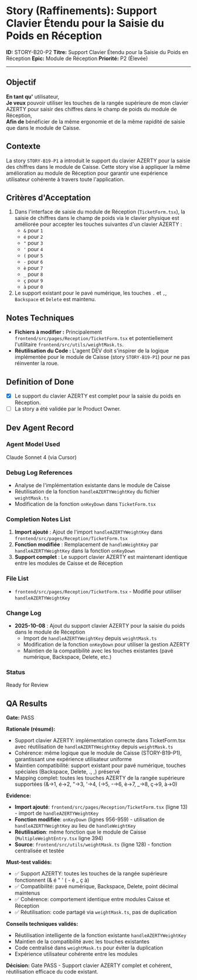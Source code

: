 # Story (Raffinements): Support Clavier Étendu pour la Saisie du Poids en Réception

**ID:** STORY-B20-P2
**Titre:** Support Clavier Étendu pour la Saisie du Poids en Réception
**Epic:** Module de Réception
**Priorité:** P2 (Élevée)

---

## Objectif

**En tant qu'** utilisateur,  
**Je veux** pouvoir utiliser les touches de la rangée supérieure de mon clavier AZERTY pour saisir des chiffres dans le champ de poids du module de Réception,  
**Afin de** bénéficier de la même ergonomie et de la même rapidité de saisie que dans le module de Caisse.

## Contexte

La story `STORY-B19-P1` a introduit le support du clavier AZERTY pour la saisie des chiffres dans le module de Caisse. Cette story vise à appliquer la même amélioration au module de Réception pour garantir une expérience utilisateur cohérente à travers toute l'application.

## Critères d'Acceptation

1.  Dans l'interface de saisie du module de Réception (`TicketForm.tsx`), la saisie de chiffres dans le champ de poids via le clavier physique est améliorée pour accepter les touches suivantes d'un clavier AZERTY :
    -   `&` pour `1`
    -   `é` pour `2`
    -   `"` pour `3`
    -   `'` pour `4`
    -   `(` pour `5`
    -   `-` pour `6`
    -   `è` pour `7`
    -   `_` pour `8`
    -   `ç` pour `9`
    -   `à` pour `0`
2.  Le support existant pour le pavé numérique, les touches `.` et `,`, `Backspace` et `Delete` est maintenu.

## Notes Techniques

-   **Fichiers à modifier :** Principalement `frontend/src/pages/Reception/TicketForm.tsx` et potentiellement l'utilitaire `frontend/src/utils/weightMask.ts`.
-   **Réutilisation du Code :** L'agent DEV doit s'inspirer de la logique implémentée pour le module de Caisse (story `STORY-B19-P1`) pour ne pas réinventer la roue.

## Definition of Done

- [x] Le support du clavier AZERTY est complet pour la saisie du poids en Réception.
- [ ] La story a été validée par le Product Owner.

## Dev Agent Record

### Agent Model Used
Claude Sonnet 4 (via Cursor)

### Debug Log References
- Analyse de l'implémentation existante dans le module de Caisse
- Réutilisation de la fonction `handleAZERTYWeightKey` du fichier `weightMask.ts`
- Modification de la fonction `onKeyDown` dans `TicketForm.tsx`

### Completion Notes List
1. **Import ajouté** : Ajout de l'import `handleAZERTYWeightKey` dans `frontend/src/pages/Reception/TicketForm.tsx`
2. **Fonction modifiée** : Remplacement de `handleWeightKey` par `handleAZERTYWeightKey` dans la fonction `onKeyDown`
3. **Support complet** : Le support clavier AZERTY est maintenant identique entre les modules de Caisse et de Réception

### File List
- `frontend/src/pages/Reception/TicketForm.tsx` - Modifié pour utiliser `handleAZERTYWeightKey`

### Change Log
- **2025-10-08** : Ajout du support clavier AZERTY pour la saisie du poids dans le module de Réception
  - Import de `handleAZERTYWeightKey` depuis `weightMask.ts`
  - Modification de la fonction `onKeyDown` pour utiliser la gestion AZERTY
  - Maintien de la compatibilité avec les touches existantes (pavé numérique, Backspace, Delete, etc.)

### Status
Ready for Review

## QA Results

**Gate:** PASS

**Rationale (résumé):**
- Support clavier AZERTY: implémentation correcte dans TicketForm.tsx avec réutilisation de `handleAZERTYWeightKey` depuis `weightMask.ts`
- Cohérence: même logique que le module de Caisse (STORY-B19-P1), garantissant une expérience utilisateur uniforme
- Maintien compatibilité: support existant pour pavé numérique, touches spéciales (Backspace, Delete, ., ,) préservé
- Mapping complet: toutes les touches AZERTY de la rangée supérieure supportées (&→1, é→2, "→3, '→4, (→5, -→6, è→7, _→8, ç→9, à→0)

**Evidence:**
- **Import ajouté**: `frontend/src/pages/Reception/TicketForm.tsx` (ligne 13) - import de `handleAZERTYWeightKey`
- **Fonction modifiée**: `onKeyDown` (lignes 956-959) - utilisation de `handleAZERTYWeightKey` au lieu de `handleWeightKey`
- **Réutilisation**: même fonction que le module de Caisse (`MultipleWeightEntry.tsx` ligne 394)
- **Source**: `frontend/src/utils/weightMask.ts` (ligne 128) - fonction centralisée et testée

**Must-test validés:**
- ✅ Support AZERTY: toutes les touches de la rangée supérieure fonctionnent (& é " ' ( - è _ ç à)
- ✅ Compatibilité: pavé numérique, Backspace, Delete, point décimal maintenus
- ✅ Cohérence: comportement identique entre modules Caisse et Réception
- ✅ Réutilisation: code partagé via `weightMask.ts`, pas de duplication

**Conseils techniques validés:**
- Réutilisation intelligente de la fonction existante `handleAZERTYWeightKey`
- Maintien de la compatibilité avec les touches existantes
- Code centralisé dans `weightMask.ts` pour éviter la duplication
- Expérience utilisateur cohérente entre les modules

**Décision:** Gate PASS - Support clavier AZERTY complet et cohérent, réutilisation efficace du code existant.
